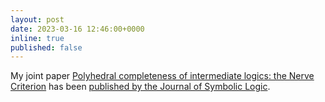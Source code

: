 ```yaml
---
layout: post
date: 2023-03-16 12:46:00+0000
inline: true
published: false
---
```


My joint paper [Polyhedral completeness of intermediate logics: the Nerve Criterion](https://arxiv.org/abs/2112.07518) has been [published by the Journal of Symbolic Logic](https://doi.org/10.1017/jsl.2022.76).
